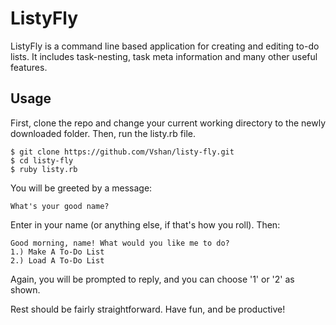 # ListyFly

ListyFly is a command line based application for creating and editing to-do lists.
It includes task-nesting, task meta information and many other useful features. 

## Usage ##

First, clone the repo and change your current working directory to the newly downloaded folder.
Then, run the listy.rb file.

```shell
$ git clone https://github.com/Vshan/listy-fly.git
$ cd listy-fly
$ ruby listy.rb
```
You will be greeted by a message:
```
What's your good name?
```
Enter in your name (or anything else, if that's how you roll). Then:
```
Good morning, name! What would you like me to do?
1.) Make A To-Do List
2.) Load A To-Do List
```
Again, you will be prompted to reply, and you can choose '1' or '2' as shown. 

Rest should be fairly straightforward. Have fun, and be productive! 
